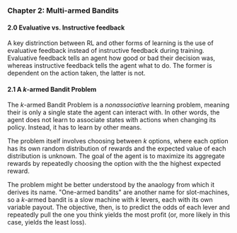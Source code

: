 ### Chapter 2: Multi-armed Bandits

#### 2.0 Evaluative vs. Instructive feedback

A key distrinction between RL and other forms of learning is the use of evaluative feedback instead of instructive feedback during training. Evaluative feedback tells an agent how good or bad their decision was, whereas instructive feedback tells the agent what to do. The former is dependent on the action taken, the latter is not.

#### 2.1 A *k*-armed Bandit Problem

The *k*-armed Bandit Problem is a *nonassociative* learning problem, meaning their is only a single state the agent can interact with. In other words, the agent does not learn to associate states with actions when changing its policy. Instead, it has to learn by other means.

The problem itself involves choosing between *k* options, where each option has its own random distribution of rewards and the expected value of each distribution is unknown. The goal of the agent is to maximize its aggregate rewards by repeatedly choosing the option with the the highest expected reward.

The problem might be better understood by the anaology from which it derives its name. "One-armed bandits" are another name for slot-machines, so a *k*-armed bandit is a slow machine with *k* levers, each with its own variable payout. The objective, then, is to predict the odds of each lever and repeatedly pull the one you think yields the most profit (or, more likely in this case, yields the least loss).